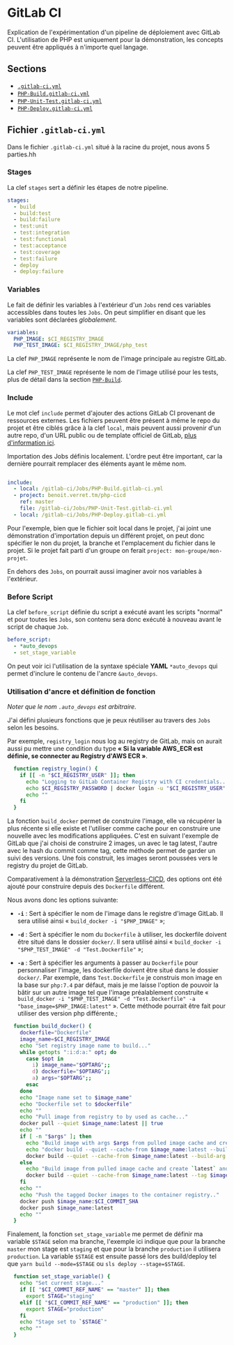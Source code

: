 # GitLab CI

Explication de l'expérimentation d'un pipeline de déploiement avec GitLab CI.
L'utilisation de PHP est uniquement pour la démonstration,
les concepts peuvent être appliqués à n'importe quel langage.

## Sections

- [`.gitlab-ci.yml`](##fichier-gitlab-ciyml`)
- [`PHP-Build.gitlab-ci.yml`](docs/PHP-Build.md)
- [`PHP-Unit-Test.gitlab-ci.yml`](docs/PHP-Unit-Test.md)
- [`PHP-Deploy.gitlab-ci.yml`](docs/PHP-Deploy.md)

## Fichier `.gitlab-ci.yml`

Dans le fichier `.gitlab-ci.yml` situé à la racine du projet, nous avons 5 parties.hh

### Stages

La clef `stages` sert a définir les étapes de notre pipeline.

```yml
stages:
  - build
  - build:test
  - build:failure
  - test:unit
  - test:integration
  - test:functional
  - test:acceptance
  - test:coverage
  - test:failure
  - deploy
  - deploy:failure
```

### Variables

Le fait de définir les variables à l'extérieur d'un `Jobs` rend ces variables accessibles dans toutes les `Jobs`.
On peut simplifier en disant que les variables sont déclarées *globalement*.

```yml
variables:
  PHP_IMAGE: $CI_REGISTRY_IMAGE
  PHP_TEST_IMAGE: $CI_REGISTRY_IMAGE/php_test
```

La clef `PHP_IMAGE` représente le nom de l'image principale au registre GitLab.

La clef `PHP_TEST_IMAGE` représente le nom de l'image utilisé pour les tests, plus de détail dans la section [`PHP-Build`](docs/PHP-Build.md).

### Include

Le mot clef `include` permet d'ajouter des actions GitLab CI provenant de ressources externes.
Les fichiers peuvent être présent à même le repo du projet et être ciblés grâce à la clef `local`, mais peuvent aussi provenir d'un autre repo, d'un URL public ou de template officiel de GitLab, [plus d'information ici](https://docs.gitlab.com/ee/ci/yaml/#include).

Importation des Jobs définis localement. L'ordre peut être important, car la dernière pourrait remplacer des éléments ayant le même nom.

```yml

include:
  - local: /gitlab-ci/Jobs/PHP-Build.gitlab-ci.yml
  - project: benoit.verret.tm/php-cicd
    ref: master
    file: /gitlab-ci/Jobs/PHP-Unit-Test.gitlab-ci.yml
  - local: /gitlab-ci/Jobs/PHP-Deploy.gitlab-ci.yml
```

Pour l'exemple, bien que le fichier soit local dans le projet, j'ai joint une démonstration d'importation depuis un différent projet, on peut donc spécifier le non du projet, la branche et l'emplacement du fichier dans le projet. Si le projet fait parti d'un groupe on ferait `project: mon-groupe/mon-projet`.

En dehors des `Jobs`, on pourrait aussi imaginer avoir nos variables à l'extérieur.

### Before Script

La clef `before_script` définie du script a exécuté avant les scripts "normal" et pour toutes les `Jobs`, son contenu sera donc exécuté à nouveau avant le script de chaque `Job`.

```yml
before_script:
  - *auto_devops
  - set_stage_variable
```

On peut voir ici l'utilisation de la syntaxe spéciale **YAML** `*auto_devops` qui permet d'inclure le contenu de l'ancre `&auto_devops`.

### Utilisation d'ancre et définition de fonction

*Noter que le nom `.auto_devops` est arbitraire.*

J'ai défini plusieurs fonctions que je peux réutiliser au travers des `Jobs` selon les besoins.

Par exemple, `registry_login` nous log au registry de GitLab, mais on aurait aussi pu mettre une condition du type **« Si la variable AWS_ECR est définie, se connecter au Registry d'AWS ECR »**.

```sh
  function registry_login() {
    if [[ -n "$CI_REGISTRY_USER" ]]; then
      echo "Logging to GitLab Container Registry with CI credentials..."
      echo $CI_REGISTRY_PASSWORD | docker login -u "$CI_REGISTRY_USER" --password-stdin "$CI_REGISTRY"
      echo ""
    fi
  }
```

La fonction `build_docker` permet de construire l'image, elle va récupérer la plus récente si elle existe et l'utiliser comme cache pour en construire une nouvelle avec les modifications appliquées. C'est en suivant l'exemple de GitLab que j'ai choisi de construire 2 images, un avec le tag latest, l'autre avec le hash du commit comme tag, cette méthode permet de garder un suivi des versions. Une fois construit, les images seront poussées vers le registry du projet de GitLab.

Comparativement à la démonstration [Serverless-CICD](https://gitlab.com/benoit.verret.tm/serverless-cicd), des options ont été ajouté pour construire depuis des `Dockerfile` différent.

Nous avons donc les options suivante:

- **`-i`** : Sert à spécifier le nom de l'image dans le registre d'image GitLab. Il sera utilisé ainsi « `build_docker -i "$PHP_IMAGE"` »;

- **`-d`** : Sert à spécifier le nom du `Dockerfile` à utiliser, les dockerfile doivent être situé dans le dossier `docker/`. Il sera utilisé ainsi « `build_docker -i "$PHP_TEST_IMAGE" -d "Test.Dockerfile"` »;

- **`-a`** : Sert à spécifier les arguments à passer au `Dockerfile` pour personnaliser l'image, les dockerfile doivent être situé dans le dossier `docker/`. Par exemple, dans `Test.Dockerfile` je construis mon image en la base sur `php:7.4` par défaut, mais je me laisse l'option de pouvoir la bâtir sur un autre image tel que l'image préalablement construite « `build_docker -i "$PHP_TEST_IMAGE" -d "Test.Dockerfile" -a "base_image=$PHP_IMAGE:latest"` ». Cette méthode pourrait être fait pour utiliser des version php différente.;

```sh
  function build_docker() {
    dockerfile="Dockerfile"
    image_name=$CI_REGISTRY_IMAGE
    echo "Set registry image name to build..."
    while getopts ":i:d:a:" opt; do
      case $opt in
        i) image_name="$OPTARG";;
        d) dockerfile="$OPTARG";;
        a) args="$OPTARG";;
      esac
    done
    echo "Image name set to $image_name"
    echo "Dockerfile set to $dockerfile"
    echo ""
    echo "Pull image from registry to by used as cache..."
    docker pull --quiet $image_name:latest || true
    echo ""
    if [ -n "$args" ]; then
      echo "Build image with args $args from pulled image cache and create `latest` and `commit_sha` tags..."
      echo "docker build --quiet --cache-from $image_name:latest --build-arg $args --tag $image_name:$CI_COMMIT_SHA --tag $image_name:latest -f 'docker/$dockerfile' 'docker/'"
      docker build --quiet --cache-from $image_name:latest --build-arg $args --tag $image_name:$CI_COMMIT_SHA --tag $image_name:latest -f "docker/$dockerfile" "docker/"
    else
      echo "Build image from pulled image cache and create `latest` and `commit_sha` tags..."
      docker build --quiet --cache-from $image_name:latest --tag $image_name:$CI_COMMIT_SHA --tag $image_name:latest -f "docker/$dockerfile" "docker/"
    fi
    echo ""
    echo "Push the tagged Docker images to the container registry.."
    docker push $image_name:$CI_COMMIT_SHA
    docker push $image_name:latest
    echo ""
  }
```

Finalement, la fonction `set_stage_variable` me permet de définir ma variable `$STAGE` selon ma branche, l'exemple ici indique que pour la branche `master` mon stage est `staging` et que pour la branche `production` il utilisera `production`. La variable `$STAGE` est ensuite passé lors des build/deploy tel que `yarn build --mode=$STAGE` ou `sls deploy --stage=$STAGE`.

```sh
  function set_stage_variable() {
    echo "Set current stage..."
    if [[ "$CI_COMMIT_REF_NAME" == "master" ]]; then
      export STAGE="staging"
    elif [[ "$CI_COMMIT_REF_NAME" == "production" ]]; then
      export STAGE="production"
    fi
    echo "Stage set to `$STAGE`"
    echo ""
  }
```
